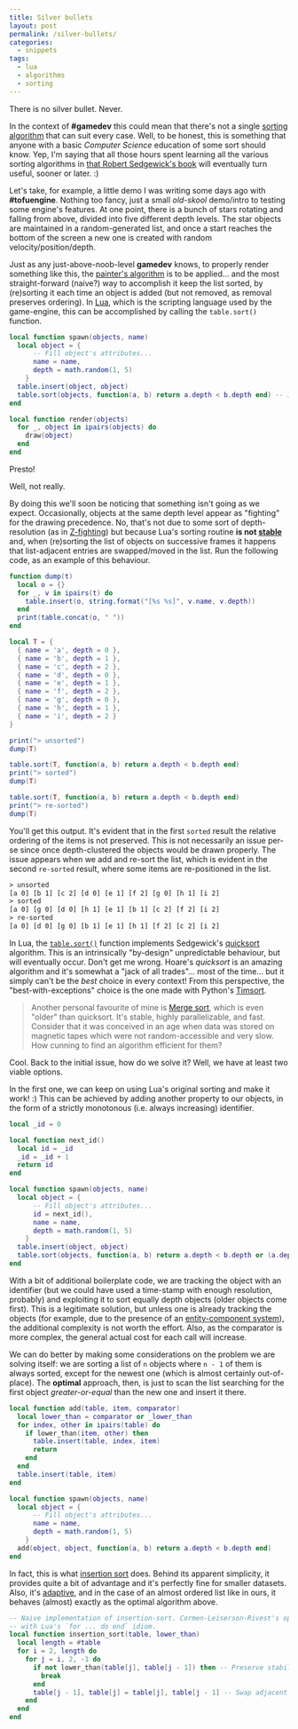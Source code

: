```yaml
---
title: Silver bullets
layout: post
permalink: /silver-bullets/
categories: 
  - snippets
tags: 
  - lua
  - algorithms
  - sorting
---
```

There is no silver bullet. Never.

In the context of **#gamedev** this could mean that there's not a single [sorting algorithm](https://en.wikipedia.org/wiki/Sorting_algorithm) that can suit every case. Well, to be honest, this is something that anyone with a basic *Computer Science* education of some sort should know. Yep, I'm saying that all those hours spent learning all the various sorting algorithms in [that Robert Sedgewick's book](https://algs4.cs.princeton.edu/home/) will eventually turn useful, sooner or later. :)

Let's take, for example, a little demo I was writing some days ago with **#tofuengine**. Nothing too fancy, just a small *old-skool* demo/intro to testing some engine's features. At one point, there is a bunch of stars rotating and falling from above, divided into five different depth levels. The star objects are maintained in a random-generated list, and once a start reaches the bottom of the screen a new one is created with random velocity/position/depth.

Just as any just-above-noob-level **gamedev** knows, to properly render something like this, the [painter's algorithm](https://en.wikipedia.org/wiki/Painter%27s_algorithm) is to be applied... and the most straight-forward (naive?) way to accomplish it keep the list sorted, by (re)sorting it each time an object is added (but not removed, as removal preserves ordering). In [Lua](), which is the scripting language used by the game-engine, this can be accomplished by calling the `table.sort()` function.

```lua
local function spawn(objects, name)
  local object = {
      -- Fill object's attributes...
      name = name,
      depth = math.random(1, 5)
    }
  table.insert(object, object)
  table.sort(objects, function(a, b) return a.depth < b.depth end) -- In real-world cases, one shouldn't use an unnamed function.
end

local function render(objects)
  for _, object in ipairs(objects) do
    draw(object)
  end
end
```

Presto!

Well, not really.

By doing this we'll soon be noticing that something isn't going as we expect. Occasionally, objects at the same depth level appear as "fighting" for the drawing precedence. No, that's not due to some sort of depth-resolution (as in [Z-fighting](https://en.wikipedia.org/wiki/Z-fighting)) but because Lua's sorting routine **is not [stable](https://en.wikipedia.org/wiki/Sorting_algorithm#Stability)** and, when (re)sorting the list of objects on successive frames it happens that list-adjacent entries are swapped/moved in the list. Run the following code, as an example of this behaviour.

```lua
function dump(t)
  local o = {}
  for _, v in ipairs(t) do
    table.insert(o, string.format("[%s %s]", v.name, v.depth))
  end
  print(table.concat(o, " "))
end

local T = {
  { name = 'a', depth = 0 },
  { name = 'b', depth = 1 },
  { name = 'c', depth = 2 },
  { name = 'd', depth = 0 },
  { name = 'e', depth = 1 },
  { name = 'f', depth = 2 },
  { name = 'g', depth = 0 },
  { name = 'h', depth = 1 },
  { name = 'i', depth = 2 }
}

print("> unsorted")
dump(T)

table.sort(T, function(a, b) return a.depth < b.depth end)
print("> sorted")
dump(T)

table.sort(T, function(a, b) return a.depth < b.depth end)
print("> re-sorted")
dump(T)
```

You'll get this output. It's evident that in the first `sorted` result the relative ordering of the items is not preserved. This is not necessarily an issue per-se since once depth-clustered the objects would be drawn properly. The issue appears when we add and re-sort the list, which is evident in the second `re-sorted` result, where some items are re-positioned in the list.

```txt
> unsorted
[a 0] [b 1] [c 2] [d 0] [e 1] [f 2] [g 0] [h 1] [i 2]
> sorted
[a 0] [g 0] [d 0] [h 1] [e 1] [b 1] [c 2] [f 2] [i 2]
> re-sorted
[a 0] [d 0] [g 0] [b 1] [e 1] [h 1] [f 2] [c 2] [i 2]
```

In Lua, the [`table.sort()`](https://www.lua.org/source/5.2/ltablib.c.html#auxsort) function implements Sedgewick's [quicksort](https://en.wikipedia.org/wiki/Quicksort) algorithm. This is an intrinsically "by-design" unpredictable behaviour, but will eventually occur. Don't get me wrong. Hoare's *quicksort* is an amazing algorithm and it's somewhat a "jack of all trades"... most of the time... but it simply can't be the *best* choice in every context! From this perspective, the "best-with-exceptions" choice is the one made with Python's [Timsort](https://en.wikipedia.org/wiki/Timsort).

> Another personal favourite of mine is [Merge sort](https://en.wikipedia.org/wiki/Merge_sort), which is even "older" than quicksort. It's stable, highly parallelizable, and fast. Consider that it was conceived in an age when data was stored on magnetic tapes which were not random-accessible and very slow. How cunning to find an algorithm efficient for them?

Cool. Back to the initial issue, how do we solve it? Well, we have at least two viable options.

In the first one, we can keep on using Lua's original sorting and make it work! :) This can be achieved by adding another property to our objects, in the form of a strictly monotonous (i.e. always increasing) identifier.

```lua
local _id = 0

local function next_id()
  local id = _id
  _id = _id + 1
  return id
end

local function spawn(objects, name)
  local object = {
      -- Fill object's attributes...
      id = next_id(),
      name = name,
      depth = math.random(1, 5)
    }
  table.insert(object, object)
  table.sort(objects, function(a, b) return a.depth < b.depth or (a.depth == b.depth and a.id < b.id) end)
end
```

With a bit of additional boilerplate code, we are tracking the object with an identifier (but we could have used a time-stamp with enough resolution, probably) and exploiting it to sort equally depth objects (older objects come first). This is a legitimate solution, but unless one is already tracking the objects (for example, due to the presence of an [entity-component system](https://en.wikipedia.org/wiki/Entity_component_system)), the additional complexity is not worth the effort. Also, as the comparator is more complex, the general actual cost for each call will increase.

We can do better by making some considerations on the problem we are solving itself: we are sorting a list of `n` objects where `n - 1` of them is always sorted, except for the newest one (which is almost certainly out-of-place). The **optimal** approach, then, is just to scan the list searching for the first object *greater-or-equal* than the new one and insert it there.

```lua
local function add(table, item, comparator)
  local lower_than = comparator or _lower_than
  for index, other in ipairs(table) do
    if lower_than(item, other) then
      table.insert(table, index, item)
      return
    end
  end
  table.insert(table, item)
end

local function spawn(objects, name)
  local object = {
      -- Fill object's attributes...
      name = name,
      depth = math.random(1, 5)
    }
  add(object, object, function(a, b) return a.depth < b.depth end)
end
```

In fact, this is what [insertion sort](https://en.wikipedia.org/wiki/Insertion_sort) does. Behind its apparent simplicity, it provides quite a bit of advantage and it's perfectly fine for smaller datasets. Also, it's [adaptive](https://en.wikipedia.org/wiki/Adaptive_sort), and in the case of an almost ordered list like in ours, it behaves (almost) exactly as the optimal algorithm above.

```lua
-- Naive implementation of insertion-sort. Cormen-Leiserson-Rivest's optimized version doesn't fit well
-- with Lua's `for ... do end` idiom.
local function insertion_sort(table, lower_than)
  local length = #table
  for i = 2, length do
    for j = i, 2, -1 do
      if not lower_than(table[j], table[j - 1]) then -- Preserve stability! Swap only if strictly lower-than!
        break
      end
      table[j - 1], table[j] = table[j], table[j - 1] -- Swap adjacent slots.
    end
  end
end
```
